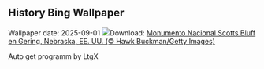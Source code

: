 ## History Bing Wallpaper
Wallpaper date: 2025-09-01
![](https://www.bing.com/th?id=OHR.ScottsBluff_ES-ES9472248274_UHD.jpg&w=1000)Download: [Monumento Nacional Scotts Bluff en Gering, Nebraska, EE. UU. (© Hawk Buckman/Getty Images)](https://www.bing.com/th?id=OHR.ScottsBluff_ES-ES9472248274_UHD.jpg)

Auto get programm by LtgX
